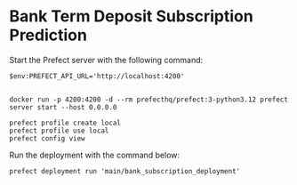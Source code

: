 # Bank Term Deposit Subscription Prediction

Start the Prefect server with the following command:

```commandline
$env:PREFECT_API_URL='http://localhost:4200'


docker run -p 4200:4200 -d --rm prefecthq/prefect:3-python3.12 prefect server start --host 0.0.0.0

prefect profile create local
prefect profile use local
prefect config view
```

Run the deployment with the command below:

```commandline
prefect deployment run 'main/bank_subscription_deployment'
```

